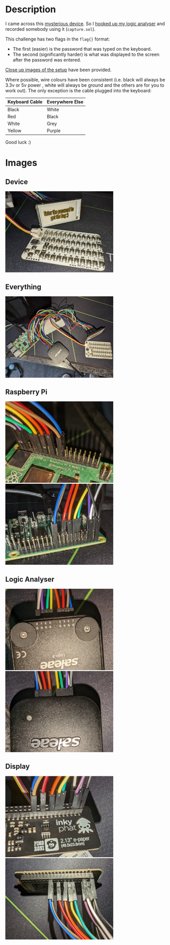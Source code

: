 # Description

I came across this [mysterious device](#device). So I [hooked up my logic analyser](#everything) and recorded somebody using it (`capture.sol`).

This challenge has two flags in the `flag{}` format:

- The first (easier) is the password that was typed on the keyboard.
- The second (significantly harder) is what was displayed to the screen after the password was entered.

[Close up images of the setup](#images) have been provided.

Where possible, wire colours have been consistent (i.e. black will always be 3.3v or 5v power , white will always be ground and the others are for you to work out). The only exception is the cable plugged into the keyboard:

| Keyboard Cable | Everywhere Else |
| -------------- | --------------- |
| Black          | White           |
| Red            | Black           |
| White          | Grey            |
| Yellow         | Purple          |

Good luck :)

# Images

## Device

<img src="images/device.jpg" style="zoom: 33%;" />

## Everything

<img src="images/everything.jpg" style="zoom: 33%;" />

## Raspberry Pi

<img src="images/pi1.jpg" style="zoom: 33%;" />

<img src="images/pi2.jpg" style="zoom: 33%;" />

## Logic Analyser

<img src="images/logic1.jpg" style="zoom: 33%;" />

<img src="images/logic2.jpg" style="zoom: 33%;" />

## Display

<img src="images/display1.jpg" style="zoom: 33%;" />

<img src="images/display2.jpg" style="zoom: 33%;" />